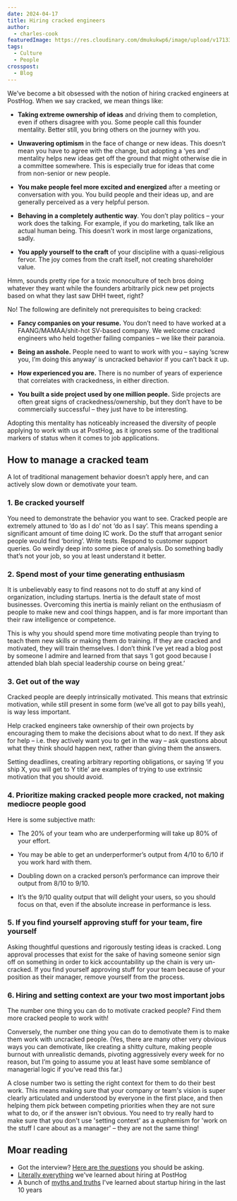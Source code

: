 ```yaml
---
date: 2024-04-17
title: Hiring cracked engineers
author:
  - charles-cook
featuredImage: https://res.cloudinary.com/dmukukwp6/image/upload/v1713344206/posthog.com/contents/blog/cracked_engineer_blog.jpg
tags:
  - Culture
  - People
crosspost:
  - Blog      
---
```


We’ve become a bit obsessed with the notion of hiring cracked engineers at PostHog. When we say cracked, we mean things like:

- **Taking extreme ownership of ideas** and driving them to completion, even if others disagree with you. Some people call this founder mentality. Better still, you bring others on the journey with you.
 
- **Unwavering optimism** in the face of change or new ideas. This doesn’t mean you have to agree with the change, but adopting a ‘yes and’ mentality helps new ideas get off the ground that might otherwise die in a committee somewhere. This is especially true for ideas that come from non-senior or new people.
 
- **You make people feel more excited and energized** after a meeting or conversation with you. You build people and their ideas up, and are generally perceived as a very helpful person.
 
- **Behaving in a completely authentic way**. You don’t play politics – your work does the talking. For example, if you do marketing, talk like an actual human being. This doesn’t work in most large organizations, sadly.

- **You apply yourself to the craft** of your discipline with a quasi-religious fervor. The joy comes from the craft itself, not creating shareholder value.  

Hmm, sounds pretty ripe for a toxic monoculture of tech bros doing whatever they want while the founders arbitrarily pick new pet projects based on what they last saw DHH tweet, right?

No! The following are definitely not prerequisites to being cracked:

- **Fancy companies on your resume.** You don’t need to have worked at a FAANG/MAMAA/shit-hot SV-based company. We welcome cracked engineers who held together failing companies – we like their paranoia.
 
- **Being an asshole.** People need to want to work with you – saying ‘screw you, I’m doing this anyway’ is uncracked behavior if you can’t back it up. 

- **How experienced you are.** There is no number of years of experience that correlates with crackedness, in either direction. 

- **You built a side project used by one million people.** Side projects are often great signs of crackedness/ownership, but they don’t have to be commercially successful – they just have to be interesting. 

Adopting this mentality has noticeably increased the diversity of people applying to work with us at PostHog, as it ignores some of the traditional markers of status when it comes to job applications.

<NewsletterForm />

## How to manage a cracked team

A lot of traditional management behavior doesn’t apply here, and can actively slow down or demotivate your team.

### 1. Be cracked yourself

You need to demonstrate the behavior you want to see. Cracked people are extremely attuned to ‘do as I do’ not ‘do as I say’. This means spending a significant amount of time doing IC work. Do the stuff that arrogant senior people would find ‘boring’. Write tests. Respond to customer support queries. Go weirdly deep into some piece of analysis. Do something badly that’s not your job, so you at least understand it better. 

### 2. Spend most of your time generating enthusiasm

It is unbelievably easy to find reasons not to do stuff at any kind of organization, including startups. Inertia is the default state of most businesses. Overcoming this inertia is mainly reliant on the enthusiasm of people to make new and cool things happen, and is far more important than their raw intelligence or competence. 

This is why you should spend more time motivating people than trying to teach them new skills or making them do training. If they are cracked and motivated, they will train themselves. I don’t think I’ve yet read a blog post by someone I admire and learned from that says ‘I got good because I attended blah blah special leadership course on being great.’

### 3. Get out of the way

Cracked people are deeply intrinsically motivated. This means that extrinsic motivation, while still present in some form (we’ve all got to pay bills yeah), is way less important. 

Help cracked engineers take ownership of their own projects by encouraging them to make the decisions about what to do next. If they ask for help – i.e. they actively want you to get in the way – ask questions about what they think should happen next, rather than giving them the answers. 

Setting deadlines, creating arbitrary reporting obligations, or saying ‘if you ship X, you will get to Y title’ are examples of trying to use extrinsic motivation that you should avoid. 

### 4. Prioritize making cracked people more cracked, not making mediocre people good

Here is some subjective math:

- The 20% of your team who are underperforming will take up 80% of your effort.
 
- You may be able to get an underperformer’s output from 4/10 to 6/10 if you work hard with them.

- Doubling down on a cracked person’s performance can improve their output from 8/10 to 9/10.

- It’s the 9/10 quality output that will delight your users, so you should focus on that, even if the absolute increase in performance is less. 

### 5. If you find yourself approving stuff for your team, fire yourself

Asking thoughtful questions and rigorously testing ideas is cracked. Long approval processes that exist for the sake of having someone senior sign off on something in order to kick accountability up the chain is very un-cracked. If you find yourself approving stuff for your team because of your position as their manager, remove yourself from the process. 

### 6. Hiring and setting context are your two most important jobs

The number one thing you can do to motivate cracked people? Find them more cracked people to work with! 

Conversely, the number one thing you can do to demotivate them is to make them work with uncracked people. (Yes, there are many other very obvious ways you can demotivate, like creating a shitty culture, making people burnout with unrealistic demands, pivoting aggressively every week for no reason, but I’m going to assume you at least have some semblance of managerial logic if you’ve read this far.) 

A close number two is setting the right context for them to do their best work. This means making sure that your company or team's vision is super clearly articulated and understood by everyone in the first place, and then helping them pick between competing priorities when they are not sure what to do, or if the answer isn't obvious. You need to try really hard to make sure that you don't use 'setting context' as a euphemism for 'work on the stuff I care about as a manager' – they are not the same thing!

## Moar reading

- Got the interview? [Here are the questions](/founders/what-to-ask-in-interviews) you should be asking. 
- [Literally everything](/newsletter/hiring-at-posthog-lessons) we've learned about hiring at PostHog
- A bunch of [myths and truths](/founders/early-stage-startup-hiring-strategy) I've learned about startup hiring in the last 10 years

<NewsletterForm />
